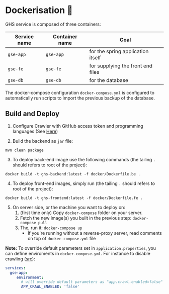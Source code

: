 # Dockerisation :whale:

GHS service is composed of three containers:

| Service name | Container name | Goal |
| ------------ | -------------- | ---- |
| `gse-app` | `gse-app` | for the spring application itself |
| `gse-fe` | `gse-fe` | for supplying the front end files |
| `gse-db` | `gse-db` | for the database |

The docker-compose configuration `docker-compose.yml` is configured to automatically run scripts to import the previous backup of the database.

## Build and Deploy

1. Configure Crawler with GitHub access token and programming languages (See [Here](./README_SETUP.md#2-setup-crawler))

2. Build the backend as `jar` file:
```shell
mvn clean package
```

3. To deploy back-end image use the following commands (the tailing `.` should refers to root of the project):
```shell
docker build -t ghs-backend:latest -f docker/Dockerfile.be .
```

4. To deploy front-end images, simply run (the tailing `.` should refers to root of the project):
```shell
docker build -t ghs-frontend:latest -f docker/Dockerfile.fe .
```

5. On server side, or the machine you want to deploy on:
    1. (first time only) Copy `docker-compose` folder on your server.
    2. Fetch the new image(s) you built in the previous step: `docker-compose pull`
    3. The, run it: `docker-compose up`
       - If you're running without a reverse-proxy server, read comments on top of `docker-compose.yml` file

**Note:** To override default parameters set in `application.properties`, you can define enviroments in `docker-compose.yml`. For instance to disable crawling ([src](https://stackoverflow.com/questions/46057625)):
   ```yml
   services:
     gse-app:
        environment:
          # will override default parameters as "app.crawl.enabled=false" 
          APP_CRAWL_ENABLED: 'false' 
   ```
